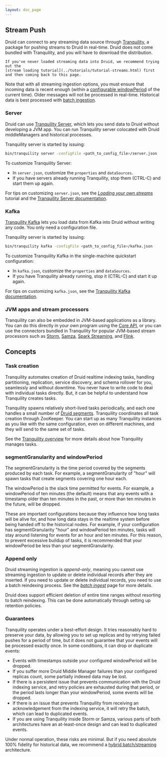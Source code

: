 ```yaml
---
layout: doc_page
---
```


## Stream Push

Druid can connect to any streaming data source through 
[Tranquility](https://github.com/druid-io/tranquility/blob/master/README.md), a package for pushing 
streams to Druid in real-time. Druid does not come bundled with Tranquility, and you will have to download the distribution.

```note-info
If you've never loaded streaming data into Druid, we recommend trying out the
[stream loading tutorial](../tutorials/tutorial-streams.html) first and then coming back to this page.
```

Note that with all streaming ingestion options, you must ensure that incoming data is recent 
enough (within a [configurable windowPeriod](#segmentgranularity-and-windowperiod) of the current 
time). Older messages will not be processed in real-time. Historical data is best processed with 
[batch ingestion](../ingestion/batch-ingestion.html).

### Server

Druid can use [Tranquility Server](https://github.com/druid-io/tranquility/blob/master/docs/server.md), which 
lets you send data to Druid without developing a JVM app. You can run Tranquility server colocated with Druid middleManagers 
and historical processes.

Tranquility server is started by issuing:

```bash
bin/tranquility server -configFile <path_to_config_file>/server.json
```

To customize Tranquility Server:

- In `server.json`, customize the `properties` and `dataSources`.
- If you have servers already running Tranquility, stop them (CTRL-C) and start 
them up again.

For tips on customizing `server.json`, see the
*[Loading your own streams](../tutorials/tutorial-streams.html)* tutorial and the
[Tranquility Server documentation](https://github.com/druid-io/tranquility/blob/master/docs/server.md).

### Kafka

[Tranquility Kafka](https://github.com/druid-io/tranquility/blob/master/docs/kafka.md) 
lets you load data from Kafka into Druid without writing any code. You only need a configuration 
file.

Tranquility server is started by issuing:

```bash
bin/tranquility kafka -configFile <path_to_config_file>/kafka.json
```

To customize Tranquility Kafka in the single-machine quickstart configuration:

- In `kafka.json`, customize the `properties` and `dataSources`.
- If you have Tranquility already running, stop it (CTRL-C) and start it up again.

For tips on customizing `kafka.json`, see the 
[Tranquility Kafka documentation](https://github.com/druid-io/tranquility/blob/master/docs/kafka.md).

### JVM apps and stream processors

Tranquility can also be embedded in JVM-based applications as a library. You can do this directly 
in your own program using the 
[Core API](https://github.com/druid-io/tranquility/blob/master/docs/core.md), or you can use 
the connectors bundled in Tranquility for popular JVM-based stream processors such as 
[Storm](https://github.com/druid-io/tranquility/blob/master/docs/storm.md), 
[Samza](https://github.com/druid-io/tranquility/blob/master/docs/samza.md), 
[Spark Streaming](https://github.com/druid-io/tranquility/blob/master/docs/spark.md), and 
[Flink](https://github.com/druid-io/tranquility/blob/master/docs/flink.md).

## Concepts

### Task creation

Tranquility automates creation of Druid realtime indexing tasks, handling partitioning, replication, 
service discovery, and schema rollover for you, seamlessly and without downtime. You never have to 
write code to deal with individual tasks directly. But, it can be helpful to understand how 
Tranquility creates tasks.

Tranquility spawns relatively short-lived tasks periodically, and each one handles a small number of 
[Druid segments](../design/segments.html). Tranquility coordinates all task 
creation through ZooKeeper. You can start up as many Tranquility instances as you like with the same 
configuration, even on different machines, and they will send to the same set of tasks.

See the [Tranquility overview](https://github.com/druid-io/tranquility/blob/master/docs/overview.md) 
for more details about how Tranquility manages tasks.

### segmentGranularity and windowPeriod

The segmentGranularity is the time period covered by the segments produced by each task. For 
example, a segmentGranularity of "hour" will spawn tasks that create segments covering one hour 
each.

The windowPeriod is the slack time permitted for events. For example, a windowPeriod of ten minutes 
(the default) means that any events with a timestamp older than ten minutes in the past, or more 
than ten minutes in the future, will be dropped.

These are important configurations because they influence how long tasks will be alive for, and how 
long data stays in the realtime system before being handed off to the historical nodes. For example, 
if your configuration has segmentGranularity "hour" and windowPeriod ten minutes, tasks will stay 
around listening for events for an hour and ten minutes. For this reason, to prevent excessive 
buildup of tasks, it is recommended that your windowPeriod be less than your segmentGranularity.

### Append only

Druid streaming ingestion is *append-only*, meaning you cannot use streaming ingestion to update or 
delete individual records after they are inserted. If you need to update or delete individual 
records, you need to use a batch reindexing process. See the *[batch ingest](batch-ingestion.html)* 
page for more details.

Druid does support efficient deletion of entire time ranges without resorting to batch reindexing. 
This can be done automatically through setting up retention policies.

### Guarantees

Tranquility operates under a best-effort design. It tries reasonably hard to preserve your data, by allowing you to set 
up replicas and by retrying failed pushes for a period of time, but it does not guarantee that your events will be 
processed exactly once. In some conditions, it can drop or duplicate events:

- Events with timestamps outside your configured windowPeriod will be dropped.
- If you suffer more Druid Middle Manager failures than your configured replicas count, some 
partially indexed data may be lost.
- If there is a persistent issue that prevents communication with the Druid indexing service, and 
retry policies are exhausted during that period, or the period lasts longer than your windowPeriod, 
some events will be dropped.
- If there is an issue that prevents Tranquility from receiving an acknowledgement from the indexing 
service, it will retry the batch, which can lead to duplicated events.
- If you are using Tranquility inside Storm or Samza, various parts of both architectures have an 
at-least-once design and can lead to duplicated events.

Under normal operation, these risks are minimal. But if you need absolute 100% fidelity for 
historical data, we recommend a [hybrid batch/streaming](../tutorials/ingestion.html#hybrid-batch-streaming) 
architecture.
